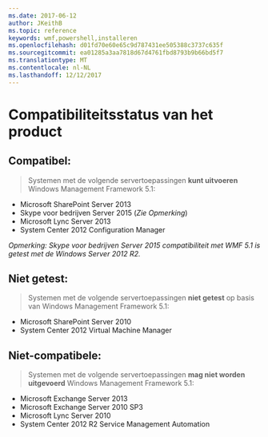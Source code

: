 ```yaml
---
ms.date: 2017-06-12
author: JKeithB
ms.topic: reference
keywords: wmf,powershell,installeren
ms.openlocfilehash: d01fd70e60e65c9d787431ee505388c3737c635f
ms.sourcegitcommit: ea01285a3aa7818d67d4761fbd8793b9b66bd5f7
ms.translationtype: MT
ms.contentlocale: nl-NL
ms.lasthandoff: 12/12/2017
---
```

# <a name="product-compatibility-status"></a>Compatibiliteitsstatus van het product

## <a name="compatible"></a>Compatibel:
> Systemen met de volgende servertoepassingen **kunt uitvoeren** Windows Management Framework 5.1:

- Microsoft SharePoint Server 2013
- Skype voor bedrijven Server 2015 (_Zie Opmerking_) 
- Microsoft Lync Server 2013
- System Center 2012 Configuration Manager

_Opmerking: Skype voor bedrijven Server 2015 compatibiliteit met WMF 5.1 is getest met de Windows Server 2012 R2._ 

## <a name="not-tested"></a>Niet getest:
> Systemen met de volgende servertoepassingen **niet getest** op basis van Windows Management Framework 5.1:

- Microsoft SharePoint Server 2010
- System Center 2012 Virtual Machine Manager

## <a name="incompatible"></a>Niet-compatibele:
> Systemen met de volgende servertoepassingen **mag niet worden uitgevoerd** Windows Management Framework 5.1:

- Microsoft Exchange Server 2013
- Microsoft Exchange Server 2010 SP3
- Microsoft Lync Server 2010
- System Center 2012 R2 Service Management Automation

